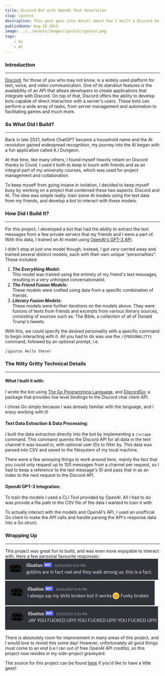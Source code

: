 ```yaml
---
title: Discord Bot with OpenAI Text Generation
slug: igustus
description: This post goes into detail about how I built a Discord bot usign OpenAI's GPT-3 for text generation. From the initial inspiration to the technical details, let me tell you how I got AI to tell me I fucked up. I go into detail about data extraction, training AI models, user interaction, and the end result of this project.
publishDate: Aug 28 2023
image: ../../assets/images/igustus/igustus.png
tags: 
    - Go
    - AI
---
```


### Introduction

---

<a href="https://discord.com/" target="_blank">Discord</a>, for those of you who may not know, is a widely used platform for text, voice, and video communication. One of its standout features is the availability of an API that allows developers to create applications that integrate with Discord. On top of that, Discord offers the ability to develop bots capable of direct interaction with a server's users. These bots can perform a wide array of tasks, from server management and automation to facilitating games and much more.

### So What Did I Build?

---

Back in late 2021, before ChatGPT became a household name and the AI revolution gained widespread recognition, my journey into the AI began with a fun application called A.I Dungeon.

At that time, like many others, I found myself heavily reliant on Discord thanks to Covid. I used it both to keep in touch with friends and as an integral part of my university courses, which was used for project management and collaboration.

To keep myself from going insane in isolation, I decided to keep myself busy by working on a project that combined these two aspects: Discord and AI.
The idea was simple really: train some AI models using the text data from my friends, and develop a bot to interact with these models.

### How Did I Build It?

---

For this project, I developed a bot that had the ability to extract the text messages from a few private servers that my friends and I were a part of. With this data, I trained an AI model using <a href="https://openai.com/api/" target="_blank">OpenAI's GPT-3 API</a>.

I didn't stop at just one model though; instead, I got _very_ carried away and trained several distinct models, each with their own unique "personalities". These included:

1. **_The Everything Model:_**<br/>This model was trained using the entirety of my friend's text messages, resulting in a very unhinged conversationalist.
2. **_The Friend Fusion Models:_**<br/>These models were crafted using data from a specific combination of friends.
3. **_Literary Fusion Models:_**<br/>These models were further iterations on the models above. They were fusions of texts from friends and excerpts from various literary sources, consisting of sources such as: The Bible, a collection of all of Donald Trump's tweets.

With this, we could specify the desired personality with a specific command to begin interacting with it. All you had to do was use the `/{PERSONALITY}` command, followed by an optional prompt, i.e.

```bash
/igustus Hello there!
```

### The Nitty Gritty Technical Details

---

#### **What I built it with:**

I wrote the bot using <a href="https://go.dev" target="_blank">The Go Programming Language</a>, and <a href="https://github.com/bwmarrin/discordgo" target="_blank">DiscordGo</a>; a package that provides low level bindings to the Discord chat client API.

I chose Go simply because I was already familiar with the language, and I enjoy working with it!

#### **Text Data Extraction & Data Processing:**

I built the data extraction directly into the bot by implementing a `/scrape` command. This command queries the Discord API for all data in the text channel it was issued in, with optional user IDs to filter by. This data was parsed into CSV and saved to the filesystem of my local machine.

There were a few annoying things to work around here, mainly the fact that you could only request up to 100 messages from a channel per request, so I had to keep a reference to the last message's ID and pass that in as an index to the next request to the Discord API.

#### **OpenAI GPT-3 Integration**:

To train the models I used a CLI Tool provided by OpenAI. All I had to do was provide a file path to the CSV file of the data I wanted to train it with.

To actually interact with the models and OpenAI's API, I used an unofficial Go client to make the API calls and handle parsing the API's response data into a Go struct.

### Wrapping Up

---

This project was great fun to build, and was even more enjoyable to interact with. Here a few personal favourite responses:
![Goblins Are Real](../../assets/images/igustus/goblins.png)
![Funky Broken](../../assets/images/igustus/funky-broken.png)
![Fucked Up](../../assets/images/igustus/fucked-up.png)

There is absolutely room for improvement in many areas of this project, and I would love to revisit this some day! However, unfortunately all good things must come to an end (i.e I ran out of free OpenAI API credits), so this project now resides in my side-project graveyard.

The source for this project can be found <a href="https://github.com/Jaytpa01/iGustus" target="_blank">here</a> if you'd like to have a little geez!
